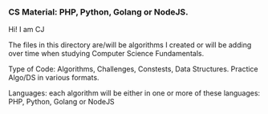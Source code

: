 ### CS Material:  PHP, Python, Golang or NodeJS.


Hi! I am CJ

The files in this directory are/will be algorithms I created or will be adding over time when studying Computer Science Fundamentals.

Type of Code: Algorithms, Challenges, Constests, Data Structures. Practice Algo/DS in various formats.

Languages: each algorithm will be either in one or more of these languages:  PHP, Python, Golang or NodeJS


